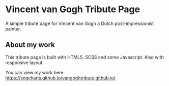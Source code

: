 # Vincent van Gogh Tribute Page

A simple tribute page for Vincent van Gogh a Dutch post-impressionist painter.

## About my work

This tribute page is built with HTML5, SCSS and some Javascript. 
Also with responsive layout.

You can view my work here:
https://sngcharis.github.io/vangoghtribute.github.io/
